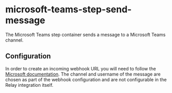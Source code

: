 # microsoft-teams-step-send-message

The Microsoft Teams step container sends a message to a Microsoft Teams channel.

## Configuration

In order to create an incoming webhook URL you will need to follow the [Microsoft documentation](https://docs.microsoft.com/en-us/microsoftteams/platform/webhooks-and-connectors/how-to/add-incoming-webhook). The channel and username of the message are chosen as part of the webhook configuration and are not configurable in the Relay integration itself.